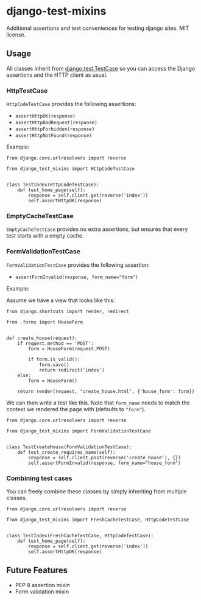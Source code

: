 # django-test-mixins

Additional assertions and test conveniences for testing django
sites. MIT license.

## Usage

All classes inherit from
[django.test.TestCase](https://docs.djangoproject.com/en/dev/topics/testing/overview/#django.test.TestCase)
so you can access the Django assertions and the HTTP client as usual.

### HttpTestCase

`HttpCodeTestCase` provides the following assertions:

* `assertHttpOK(response)`
* `assertHttpBadRequest(response)`
* `assertHttpForbidden(response)`
* `assertHttpNotFound(response)`

Example:

    from django.core.urlresolvers import reverse

    from django_test_mixins import HttpCodeTestCase


    class TestIndex(HttpCodeTestCase):
        def test_home_page(self):
            response = self.client.get(reverse('index'))
            self.assertHttpOK(response)

### EmptyCacheTestCase

`EmptyCacheTestCase` provides no extra assertions, but ensures that
every test starts with a empty cache.

### FormValidationTestCase

`FormValidationTestCase` provides the following assertion:

* `assertFormInvalid(response, form_name="form")`

Example:

Assume we have a view that looks like this:

    from django.shortcuts import render, redirect

    from .forms import HouseForm


    def create_house(request):
        if request.method == 'POST':
            form = HouseForm(request.POST)

            if form.is_valid():
                form.save()
                return redirect('index')
        else:
            form = HouseForm()

        return render(request, "create_house.html", {'house_form': form})

We can then write a test like this. Note that `form_name` needs to
match the context we rendered the page with (defaults to `"form"`).

    from django.core.urlresolvers import reverse

    from django_test_mixins import FormValidationTestCase


    class TestCreateHouse(FormValidationTestCase):
        def test_create_requires_name(self):
            response = self.client.post(reverse('create_house'), {})
            self.assertFormInvalid(response, form_name="house_form")

### Combining test cases

You can freely combine these classes by simply inheriting from
multiple classes.

    from django.core.urlresolvers import reverse

    from django_test_mixins import FreshCacheTestCase, HttpCodeTestCase


    class TestIndex(FreshCacheTestCase, HttpCodeTestCase):
        def test_home_page(self):
            response = self.client.get(reverse('index'))
            self.assertHttpOK(response)

## Future Features

* PEP 8 assertion mixin
* Form validation mixin
